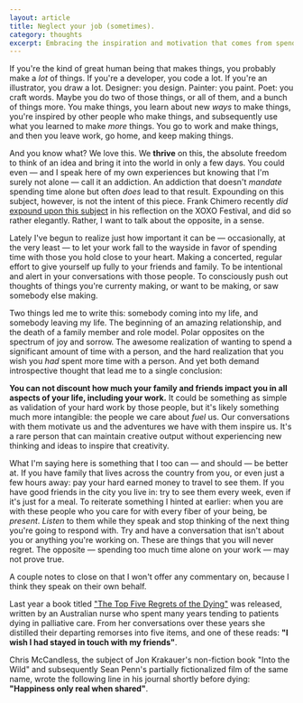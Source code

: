 ```yaml
---
layout: article
title: Neglect your job (sometimes).
category: thoughts
excerpt: Embracing the inspiration and motivation that comes from spending valuable time with friends and family.
---
```


If you're the kind of great human being that makes things, you probably make a *lot* of things. If you're a developer, you code a lot. If you're an illustrator, you draw a lot. Designer: you design. Painter: you paint. Poet: you craft words. Maybe you do two of those things, or all of them, and a bunch of things more. You make things, you learn about new *ways* to make things, you're inspired by other people who make things, and subsequently use what you learned to make *more* things. You go to work and make things, and then you leave work, go home, and keep making things.

And you know what? We love this. We **thrive** on this, the absolute freedom to think of an idea and bring it into the world in only a few days. You could even — and I speak here of my own experiences but knowing that I'm surely not alone — call it an addiction. An addiction that doesn't *mandate* spending time alone but often *does* lead to that result. Expounding on this subject, however, is not the intent of this piece. Frank Chimero recently *did* [expound upon this subject](http://frankchimero.com/blog/2013/09/the-inferno-of-independence/) in his reflection on the XOXO Festival, and did so rather elegantly. Rather, I want to talk about the opposite, in a sense.

Lately I've begun to realize just how important it can be — occasionally, at the very least — to let your work fall to the wayside in favor of spending time with those you hold close to your heart. Making a concerted, regular effort to give yourself up fully to your friends and family. To be intentional and alert in your conversations with those people. To consciously push out thoughts of things you're currenty making, or want to be making, or saw somebody else making.

Two things led me to write this: somebody coming into my life, and somebody leaving my life. The beginning of an amazing relationship, and the death of a family member and role model. Polar opposites on the spectrum of joy and sorrow. The awesome realization of wanting to spend a significant amount of time with a person, and the hard realization that you wish you *had* spent more time with a person. And yet both demand introspective thought that lead me to a single conclusion:

**You can not discount how much your family and friends impact you in all aspects of your life, including your work.** It could be something as simple as validation of your hard work by those people, but it's likely something much more intangible: the people we care about *fuel* us. Our conversations with them motivate us and the adventures we have with them inspire us. It's a rare person that can maintain creative output without experiencing new thinking and ideas to inspire that creativity.

What I'm saying here is something that I too can — and should — be better at. If you have family that lives across the country from you, or even just a few hours away: pay your hard earned money to travel to see them. If you have good friends in the city you live in: try to see them every week, even if it's just for a meal. To reiterate something I hinted at earlier: when you are with these people who you care for with every fiber of your being, be *present*. *Listen* to them while they speak and stop thinking of the next thing you're going to respond with. Try and have a conversation that isn't about you or anything you're working on. These are things that you will never regret. The opposite — spending too much time alone on your work — may not prove true.

A couple notes to close on that I won't offer any commentary on, because I think they speak on their own behalf.

Last year a book titled ["The Top Five Regrets of the Dying"](http://www.inspirationandchai.com/Regrets-of-the-Dying.html) was released, written by an Australian nurse who spent many years tending to patients dying in palliative care. From her conversations over these years she distilled their departing remorses into five items, and one of these reads: **"I wish I had stayed in touch with my friends"**.

Chris McCandless, the subject of Jon Krakauer's non-fiction book "Into the Wild" and subsequently Sean Penn's partially fictionalized film of the same name, wrote the following line in his journal shortly before dying: **"Happiness only real when shared"**.